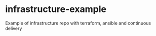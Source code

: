 # infrastructure-example
Example of infrastructure repo with terraform, ansible and continuous delivery
